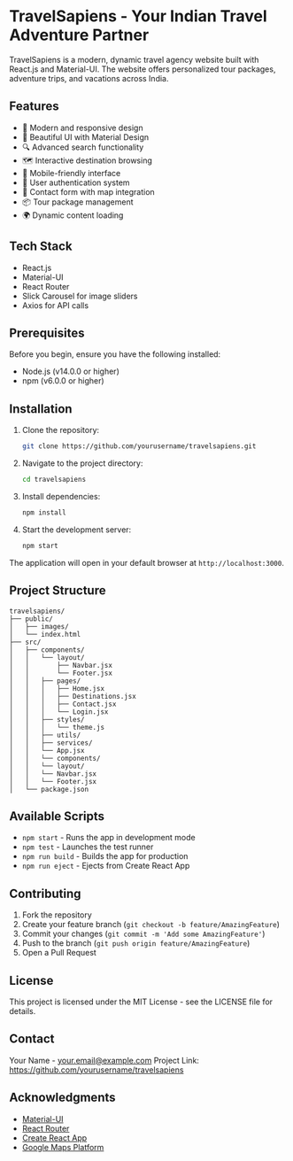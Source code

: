 # TravelSapiens - Your Indian Travel Adventure Partner

TravelSapiens is a modern, dynamic travel agency website built with React.js and Material-UI. The website offers personalized tour packages, adventure trips, and vacations across India.

## Features

- 🌟 Modern and responsive design
- 🎨 Beautiful UI with Material Design
- 🔍 Advanced search functionality
- 🗺️ Interactive destination browsing
- 📱 Mobile-friendly interface
- 🔐 User authentication system
- 💬 Contact form with map integration
- 📦 Tour package management
- 🌍 Dynamic content loading

## Tech Stack

- React.js
- Material-UI
- React Router
- Slick Carousel for image sliders
- Axios for API calls

## Prerequisites

Before you begin, ensure you have the following installed:
- Node.js (v14.0.0 or higher)
- npm (v6.0.0 or higher)

## Installation

1. Clone the repository:
   ```bash
   git clone https://github.com/yourusername/travelsapiens.git
   ```

2. Navigate to the project directory:
   ```bash
   cd travelsapiens
   ```

3. Install dependencies:
   ```bash
   npm install
   ```

4. Start the development server:
   ```bash
   npm start
   ```

The application will open in your default browser at `http://localhost:3000`.

## Project Structure

```
travelsapiens/
├── public/
│   ├── images/
│   └── index.html
├── src/
│   ├── components/
│   │   └── layout/
│   │       ├── Navbar.jsx
│   │       └── Footer.jsx
│   │   ├── pages/
│   │   │   ├── Home.jsx
│   │   │   ├── Destinations.jsx
│   │   │   ├── Contact.jsx
│   │   │   └── Login.jsx
│   │   ├── styles/
│   │   │   └── theme.js
│   │   ├── utils/
│   │   ├── services/
│   │   └── App.jsx
│   │   └── components/
│   │   └── layout/
│   │   └── Navbar.jsx
│   │   └── Footer.jsx
│   └── package.json
```

## Available Scripts

- `npm start` - Runs the app in development mode
- `npm test` - Launches the test runner
- `npm run build` - Builds the app for production
- `npm run eject` - Ejects from Create React App

## Contributing

1. Fork the repository
2. Create your feature branch (`git checkout -b feature/AmazingFeature`)
3. Commit your changes (`git commit -m 'Add some AmazingFeature'`)
4. Push to the branch (`git push origin feature/AmazingFeature`)
5. Open a Pull Request

## License

This project is licensed under the MIT License - see the LICENSE file for details.

## Contact

Your Name - your.email@example.com
Project Link: https://github.com/yourusername/travelsapiens

## Acknowledgments

- [Material-UI](https://mui.com/)
- [React Router](https://reactrouter.com/)
- [Create React App](https://create-react-app.dev/)
- [Google Maps Platform](https://developers.google.com/maps)

